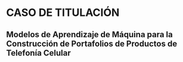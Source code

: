 # CASO DE TITULACIÓN 
## Modelos de Aprendizaje de Máquina para la Construcción de Portafolios de Productos de Telefonía Celular

